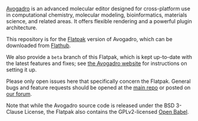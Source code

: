 [Avogadro](https://two.avogadro.cc) is an advanced molecular editor designed for cross-platform use in computational chemistry, molecular modeling, bioinformatics, materials science, and related areas. It offers flexible rendering and a powerful plugin architecture.

This repository is for the [Flatpak](https://flatpak.org) version of Avogadro, which can be downloaded from [Flathub](https://flathub.org/apps/org.openchemistry.Avogadro2).

We also provide a `beta` branch of this Flatpak, which is kept up-to-date with the latest features and fixes; see [the Avogadro website](https://two.avogadro.cc/install/flatpak.html#beta) for instructions on setting it up.

Please only open issues here that specifically concern the Flatpak.
General bugs and feature requests should be opened at the [main repo](https://github.com/OpenChemistry/avogadrolibs) or posted on [our forum](https://discuss.avogadro.cc).

Note that while the Avogadro source code is released under the BSD 3-Clause License, the Flatpak also contains the GPLv2-licensed [Open Babel](https://github.com/openbabel/openbabel).

